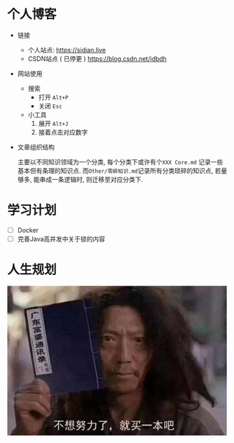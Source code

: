 # 个人博客

* 链接
  * 个人站点: https://sidian.live
  * CSDN站点 ( 已停更 ) https://blog.csdn.net/jdbdh
* 网站使用
  * 搜索 
    * 打开 `Alt+P`
    * 关闭 `Esc`
  * 小工具
    1. 展开 `Alt+J`
    2. 接着点击对应数字

* 文章组织结构

  主要以不同知识领域为一个分类, 每个分类下或许有个`XXX Core.md` 记录一些基本但有条理的知识点. 而`Other/零碎知识.md`记录所有分类琐碎的知识点, 若量够多, 能串成一条逻辑时, 则迁移至对应分类下.

# 学习计划

- [ ] Docker
- [ ] 完善Java高并发中关于锁的内容

# 人生规划

![点击查看源网页](.README/timg.jpg)